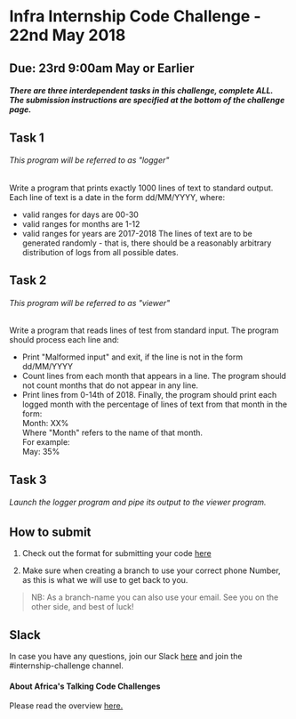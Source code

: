 # Infra Internship Code Challenge - 22nd May 2018
## Due: 23rd 9:00am May or Earlier


##### There are three interdependent tasks in this challenge, complete ALL. The submission instructions are specified at the bottom of the challenge page.

## Task 1
###### This program will be referred to as "logger"
Write a program that prints exactly 1000 lines of text to standard output. Each line of text is a date in the form dd/MM/YYYY, where: 
- valid ranges for days are 00-30
- valid ranges for months are 1-12
- valid ranges for years are 2017-2018
The lines of text are to be generated randomly - that is, there should be a reasonably arbitrary distribution of logs from all possible dates.


## Task 2
###### This program will be referred to as "viewer"
Write a program that reads lines of test from standard input. The program should process each line and:
-  Print "Malformed input" and exit, if the line is not in the form dd/MM/YYYY
-  Count lines from each month that appears in a line. The program should not count months that do not appear in any line.
-  Print lines from 0-14th of 2018.
Finally, the program should print each logged month with the percentage of lines of text from that month in the form:<br>
   Month: XX%<br>
   Where "Month" refers to the name of that month.<br>
   For example:<br>
   May: 35%<br>

## Task 3
###### Launch the logger program and pipe its output to the viewer program.


## How to submit
1. Check out the format for submitting your code [here](http://atdevoutreach.viewdocs.io/InfraInternshipChallengeMay2018/CodeChallengeSteps/)

2.  Make sure when creating a branch to use your correct phone Number, as this is what we will use to get back to you.

> NB: As a branch-name you can also use your email.
> See you on the other side, and best of luck!


## Slack
In case you have any questions, join our Slack [here](https://slackin-africastalking.now.sh/) and join the #internship-challenge channel.

#### About Africa's Talking Code Challenges
Please read the overview [here.](http://atdevoutreach.viewdocs.io/InfraInternshipChallengeMay2018/)
